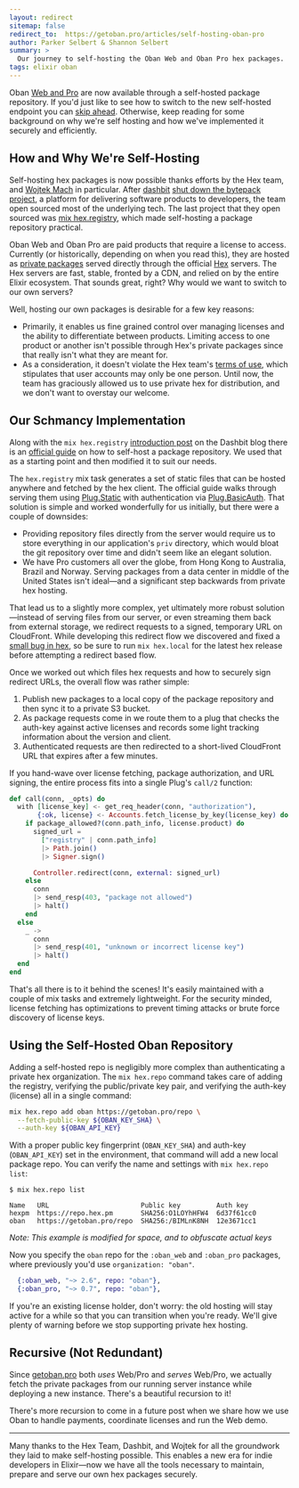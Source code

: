 ```yaml
---
layout: redirect
sitemap: false
redirect_to:  https://getoban.pro/articles/self-hosting-oban-pro
author: Parker Selbert & Shannon Selbert
summary: >
  Our journey to self-hosting the Oban Web and Oban Pro hex packages.
tags: elixir oban
---
```


Oban [Web and Pro][gpro] are now available through a self-hosted package
repository. If you'd just like to see how to switch to the new self-hosted
endpoint you can [skip ahead](#using-the-self-hosted-oban-repository).
Otherwise, keep reading for some background on why we're self hosting and how
we've implemented it securely and efficiently.

## How and Why We're Self-Hosting

Self-hosting hex packages is now possible thanks efforts by the Hex team, and
[Wojtek Mach][twit] in particular. After [dashbit][dash] [shut down the
bytepack project][byte], a platform for delivering software products to
developers, the team open sourced most of the underlying tech. The last project
that they open sourced was [mix hex.registry][here], which made self-hosting a
package repository practical.

Oban Web and Oban Pro are paid products that require a license to access.
Currently (or historically, depending on when you read this), they are hosted as
[private packages][priv] served directly through the official [Hex][hexp]
servers. The Hex servers are fast, stable, fronted by a CDN, and relied on by
the entire Elixir ecosystem. That sounds great, right? Why would we want to
switch to our own servers?

Well, hosting our own packages is desirable for a few key reasons:

* Primarily, it enables us fine grained control over managing licenses and the
  ability to differentiate between products. Limiting access to one product or
  another isn't possible through Hex's private packages since that really isn't
  what they are meant for.
* As a consideration, it doesn't violate the Hex team's [terms of use][term],
  which stipulates that user accounts may only be one person. Until now, the
  team has graciously allowed us to use private hex for distribution, and we
  don't want to overstay our welcome.

## Our Schmancy Implementation

Along with the `mix hex.registry` [introduction post][here] on the Dashbit blog
there is an [official guide][self] on how to self-host a package repository. We
used that as a starting point and then modified it to suit our needs.

The `hex.registry` mix task generates a set of static files that can be hosted
anywhere and fetched by the hex client. The official guide walks through serving
them using [Plug.Static][stat] with authentication via [Plug.BasicAuth][basi].
That solution is simple and worked wonderfully for us initially, but there were
a couple of downsides:

* Providing repository files directly from the server would require us to store
  everything in our application's `priv` directory, which would bloat the git
  repository over time and didn't seem like an elegant solution.
* We have Pro customers all over the globe, from Hong Kong to Australia, Brazil
  and Norway. Serving packages from a data center in middle of the United States
  isn't ideal—and a significant step backwards from private hex hosting.

That lead us to a slightly more complex, yet ultimately more robust
solution—instead of serving files from our server, or even streaming them back
from external storage, we redirect requests to a signed, temporary URL on
CloudFront.  While developing this redirect flow we discovered and fixed a
[small bug in hex][hexb], so be sure to run `mix hex.local` for the latest
hex release before attempting a redirect based flow.

Once we worked out which files hex requests and how to securely sign redirect
URLs, the overall flow was rather simple:

1. Publish new packages to a local copy of the package repository and then sync
   it to a private S3 bucket.
2. As package requests come in we route them to a plug that checks the auth-key
   against active licenses and records some light tracking information about the
   version and client.
3. Authenticated requests are then redirected to a short-lived CloudFront URL
   that expires after a few minutes.

If you hand-wave over license fetching, package authorization, and URL signing,
the entire process fits into a single Plug's `call/2` function:

```elixir
def call(conn, _opts) do
  with [license_key] <- get_req_header(conn, "authorization"),
       {:ok, license} <- Accounts.fetch_license_by_key(license_key) do
    if package_allowed?(conn.path_info, license.product) do
      signed_url =
        ["registry" | conn.path_info]
        |> Path.join()
        |> Signer.sign()

      Controller.redirect(conn, external: signed_url)
    else
      conn
      |> send_resp(403, "package not allowed")
      |> halt()
    end
  else
    _ ->
      conn
      |> send_resp(401, "unknown or incorrect license key")
      |> halt()
  end
end
```

That's all there is to it behind the scenes! It's easily maintained with a
couple of mix tasks and extremely lightweight. For the security minded, license
fetching has optimizations to prevent timing attacks or brute force discovery of
license keys.

## Using the Self-Hosted Oban Repository

Adding a self-hosted repo is negligibly more complex than authenticating a
private hex organization. The `mix hex.repo` command takes care of adding the
registry, verifying the public/private key pair, and verifying the auth-key
(license) all in a single command:

```bash
mix hex.repo add oban https://getoban.pro/repo \
  --fetch-public-key ${OBAN_KEY_SHA} \
  --auth-key ${OBAN_API_KEY}
```

With a proper public key fingerprint (`OBAN_KEY_SHA`) and auth-key
(`OBAN_API_KEY`) set in the environment, that command will add a new local
package repo. You can verify the name and settings with `mix hex.repo list`:


```
$ mix hex.repo list

Name   URL                       Public key         Auth key
hexpm  https://repo.hex.pm       SHA256:O1LOYhHFW4  6d37f61cc0
oban   https://getoban.pro/repo  SHA256:/BIMLnK8NH  12e3671cc1
```

_Note: This example is modified for space, and to obfuscate actual keys_

Now you specify the `oban` repo for the `:oban_web` and `:oban_pro` packages,
where previously you'd use `organization: "oban"`.

```elixir
  {:oban_web, "~> 2.6", repo: "oban"},
  {:oban_pro, "~> 0.7", repo: "oban"},
```

If you're an existing license holder, don't worry: the old hosting will stay
active for a while so that you can transition when you're ready. We'll give
plenty of warning before we stop supporting private hex hosting.

## Recursive (Not Redundant)

Since [getoban.pro][gpro] both _uses_ Web/Pro and _serves_ Web/Pro, we actually
fetch the private packages from our running server instance while deploying a
new instance. There's a beautiful recursion to it!

There's more recursion to come in a future post when we share how we use Oban to
handle payments, coordinate licenses and run the Web demo.

---

Many thanks to the Hex Team, Dashbit, and Wojtek for all the groundwork they
laid to make self-hosting possible. This enables a new era for indie developers
in Elixir—now we have all the tools necessary to maintain, prepare and serve our
own hex packages securely.

[twit]: https://twitter.com/wojtekmach
[dash]: https://dashbit.co/
[byte]: https://github.com/dashbitco/bytepack_archive
[here]: https://dashbit.co/blog/mix-hex-registry-build
[self]: https://hex.pm/docs/self_hosting
[priv]: https://hex.pm/docs/private
[hexp]: https://hex.pm/
[term]: https://hex.pm/policies/termsofservice
[gpro]: https://getoban.pro/
[stat]: https://hexdocs.pm/plug/Plug.Static.html#content
[basi]: https://hexdocs.pm/plug/Plug.BasicAuth.html#content
[hexb]: https://github.com/hexpm/hex/pull/874
